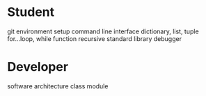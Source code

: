 # Student
git
environment setup
command line interface
dictionary, list, tuple
for...loop, while
function
recursive
standard library
debugger

# Developer
software architecture
class
module